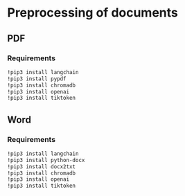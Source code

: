 # Preprocessing of documents

## PDF

### Requirements

```bash
!pip3 install langchain
!pip3 install pypdf
!pip3 install chromadb
!pip3 install openai
!pip3 install tiktoken
```

## Word

### Requirements

```bash
!pip3 install langchain
!pip3 install python-docx
!pip3 install docx2txt
!pip3 install chromadb
!pip3 install openai
!pip3 install tiktoken
```
